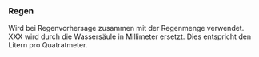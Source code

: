 ### Regen

Wird bei Regenvorhersage zusammen mit der Regenmenge verwendet.
XXX wird durch die Wassersäule in Millimeter ersetzt. Dies entspricht den Litern pro Quatratmeter.